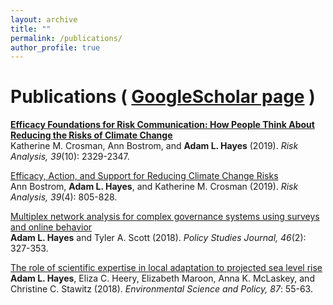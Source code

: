 ```yaml
---
layout: archive
title: ""
permalink: /publications/
author_profile: true
---
```


# Publications ( [GoogleScholar page](https://scholar.google.com/citations?user=X7RSdYUAAAAJ&hl=en) )

<b>[Efficacy Foundations for Risk Communication: How People Think About Reducing the Risks of Climate Change](https://doi.org/10.1111/risa.13334) </b> <br>
Katherine M. Crosman, Ann Bostrom, and **Adam L. Hayes** (2019). *Risk Analysis, 39*(10): 2329-2347.

[Efficacy, Action, and Support for Reducing Climate Change Risks](https://doi.org/10.1111/risa.13210)\
Ann Bostrom, **Adam L. Hayes**, and Katherine M. Crosman (2019). *Risk Analysis, 39*(4): 805-828.

[Multiplex network analysis for complex governance systems using surveys and online behavior](https://doi.org/10.1111/psj.12210)\
**Adam L. Hayes** and Tyler A. Scott (2018). *Policy Studies Journal, 46*(2): 327-353.

[The role of scientific expertise in local adaptation to projected sea level rise](https://doi.org/10.1016/j.envsci.2018.05.012)\
**Adam L. Hayes**, Eliza C. Heery, Elizabeth Maroon, Anna K. McLaskey, and Christine C. Stawitz (2018). *Environmental Science and Policy, 87*: 55-63.
